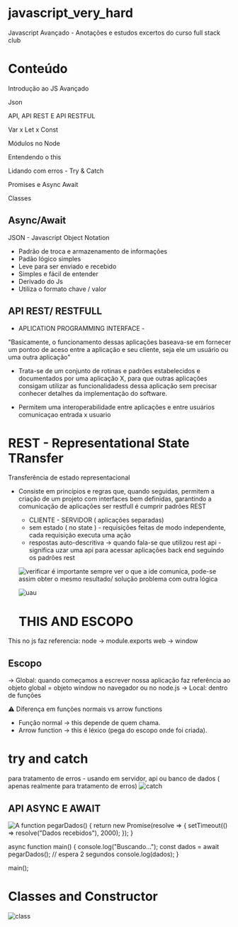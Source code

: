 # javascript_very_hard



Javascript Avançado - Anotações e estudos excertos do curso full stack club


# Conteúdo 

Introdução ao JS Avançado

Json

API, API REST E API RESTFUL

Var x Let x Const

Módulos no Node

Entendendo o this

Lidando com erros - Try & Catch

Promises e Async Await

Classes

## Async/Await

JSON - Javascript Object Notation

- Padrão de troca e armazenamento de informações 
- Padão lógico simples 
- Leve para ser enviado e recebido 
- Simples e fácil de entender
- Derivado do Js
- Utiliza o formato chave / valor



## API REST/ RESTFULL
- APLICATION PROGRAMMING INTERFACE -

"Basicamente, o funcionamento dessas aplicações baseava-se em fornecer um pontoo de aceso entre a aplicação e seu cliente, seja ele um usuário ou uma outra aplicação"

- Trata-se  de um conjunto de rotinas e padrões estabelecidos e documentados por uma aplicação X, para que outras aplicações consigam utilizar as funcionalidadess dessa aplicação sem precisar conhecer detalhes da implementação do software. 

- Permitem uma interoperabilidade entre aplicações e entre usuários comunicaçao entrada x usuario


# REST - Representational State TRansfer
Transferência de estado representacional
 - Consiste em princípios e regras que, quando seguidas, permitem a criação de um projeto com interfaces bem definidas, garantindo a comunicação de aplicações
  ser restfull é cumprir padrões REST

    - CLIENTE - SERVIDOR  ( aplicações separadas)
    - sem estado ( no state ) - requisições feitas de modo independente, cada requisição executa uma ação 
    - respostas auto-descritiva
    -> quando fala-se que utilizou rest api - significa uzar uma api para acessar aplicações back end seguindo os padrões rest 

    ![verificar](image.png)
    é importante sempre ver o que a ide comunica, pode-se assim obter o mesmo resultado/ solução problema com outra lógica 

    ![uau](image-1.png)


    # THIS AND ESCOPO 
 
  This no js faz referencia: 
  node -> module.exports
  web -> window

 ## Escopo
 -> Global: quando começamos a escrever nossa aplicação
      faz referência ao objeto global = objeto window 
      no navegador ou no node.js
-> Local: dentro de funções 


⚠️ Diferença em funções normais vs arrow functions
- Função normal → this depende de quem chama.
- Arrow function → this é léxico (pega do escopo onde foi criada).


# try and catch 
para tratamento de erros  - usando em servidor, api ou banco de dados ( apenas realmente para tratamento de erros)
![catch](image-2.png)
## API ASYNC E AWAIT
![A](image-3.png)
function pegarDados() {
  return new Promise(resolve => {
    setTimeout(() => resolve("Dados recebidos"), 2000);
  });
}

async function main() {
  console.log("Buscando...");
  const dados = await pegarDados(); // espera 2 segundos
  console.log(dados);
}

main();
# Classes and Constructor 
![class](image-4.png)